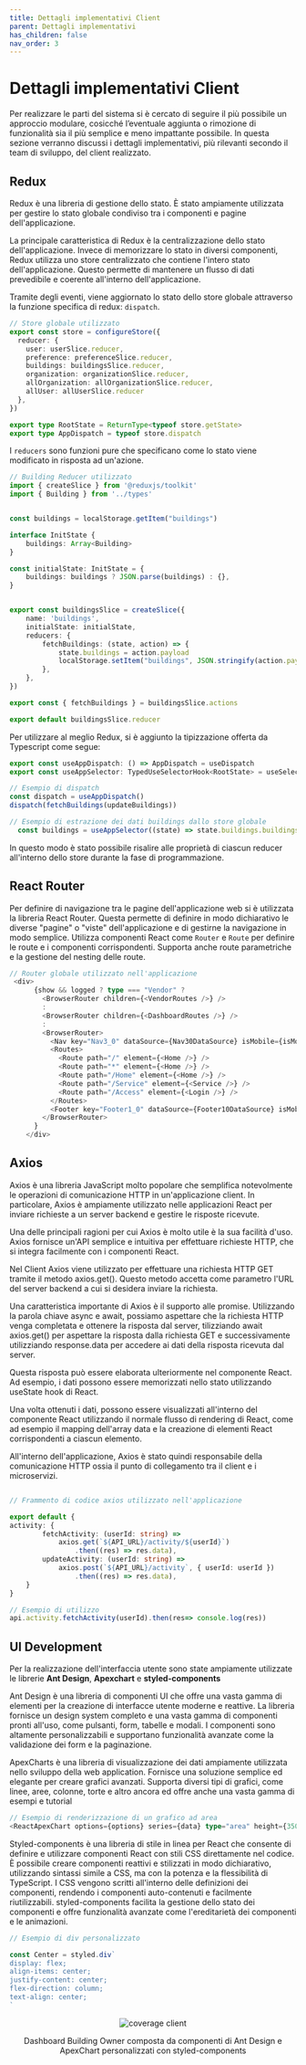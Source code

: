 ```yaml
---
title: Dettagli implementativi Client
parent: Dettagli implementativi
has_children: false
nav_order: 3
---
```


# Dettagli implementativi Client
Per realizzare le parti del sistema si è cercato di seguire il più possibile un approccio modulare, cosicché l’eventuale aggiunta o rimozione di funzionalità sia il più semplice e meno impattante possibile.
In questa sezione verranno discussi i dettagli implementativi, più rilevanti secondo il team di sviluppo, del client realizzato.


## Redux

Redux è una libreria di gestione dello stato. È stato ampiamente utilizzata per gestire lo stato globale condiviso tra i componenti e pagine dell'applicazione.

La principale caratteristica di Redux è la centralizzazione dello stato dell'applicazione. Invece di memorizzare lo stato in diversi componenti, Redux utilizza uno store centralizzato che contiene l'intero stato dell'applicazione. Questo permette di mantenere un flusso di dati prevedibile e coerente all'interno dell'applicazione.

Tramite degli eventi, viene aggiornato lo stato dello store globale attraverso la funzione specifica di redux: ``dispatch``. 

```typescript
// Store globale utilizzato
export const store = configureStore({
  reducer: {
    user: userSlice.reducer,
    preference: preferenceSlice.reducer,
    buildings: buildingsSlice.reducer,
    organization: organizationSlice.reducer,
    allOrganization: allOrganizationSlice.reducer,
    allUser: allUserSlice.reducer
  },
})

export type RootState = ReturnType<typeof store.getState>
export type AppDispatch = typeof store.dispatch
```
I ``reducers`` sono funzioni pure che specificano come lo stato viene modificato in risposta ad un'azione.

```typescript
// Building Reducer utilizzato 
import { createSlice } from '@reduxjs/toolkit'
import { Building } from '../types'


const buildings = localStorage.getItem("buildings")

interface InitState {
    buildings: Array<Building>
}

const initialState: InitState = {
    buildings: buildings ? JSON.parse(buildings) : {},
}


export const buildingsSlice = createSlice({
    name: 'buildings',
    initialState: initialState,
    reducers: {
        fetchBuildings: (state, action) => {
            state.buildings = action.payload
            localStorage.setItem("buildings", JSON.stringify(action.payload))
        },
    },
})

export const { fetchBuildings } = buildingsSlice.actions

export default buildingsSlice.reducer
```

Per utilizzare al meglio Redux, si è aggiunto la tipizzazione offerta da Typescript come segue: 

```typescript
export const useAppDispatch: () => AppDispatch = useDispatch
export const useAppSelector: TypedUseSelectorHook<RootState> = useSelector

// Esempio di dispatch
const dispatch = useAppDispatch()
dispatch(fetchBuildings(updateBuildings))

// Esempio di estrazione dei dati buildings dallo store globale
  const buildings = useAppSelector((state) => state.buildings.buildings)


```

In questo modo è stato possibile risalire alle proprietà di ciascun reducer all'interno dello store durante la fase di programmazione.

## React Router
Per definire di navigazione tra le pagine dell'applicazione web si è utilizzata la libreria React Router.
Questa permette di definire in modo dichiarativo le diverse "pagine" o "viste" dell'applicazione e di gestirne la navigazione in modo semplice. Utilizza componenti React come ``Router`` e ``Route`` per definire le route e i componenti corrispondenti. Supporta anche route parametriche e la gestione del nesting delle route. 

```typescript
// Router globale utilizzato nell'applicazione
 <div>
      {show && logged ? type === "Vendor" ?
        <BrowserRouter children={<VendorRoutes />} />
        :
        <BrowserRouter children={<DashboardRoutes />} />
        :
        <BrowserRouter>
          <Nav key="Nav3_0" dataSource={Nav30DataSource} isMobile={isMobile} />
          <Routes>
            <Route path="/" element={<Home />} />
            <Route path="*" element={<Home />} />
            <Route path="/Home" element={<Home />} />
            <Route path="/Service" element={<Service />} />
            <Route path="/Access" element={<Login />} />
          </Routes>
          <Footer key="Footer1_0" dataSource={Footer10DataSource} isMobile={isMobile} />
        </BrowserRouter>
      }
    </div>
```

## Axios
Axios è una libreria JavaScript molto popolare che semplifica notevolmente le operazioni di comunicazione HTTP in un'applicazione client. In particolare, Axios è ampiamente utilizzato nelle applicazioni React per inviare richieste a un server backend e gestire le risposte ricevute.

Una delle principali ragioni per cui Axios è molto utile è la sua facilità d'uso. Axios fornisce un'API semplice e intuitiva per effettuare richieste HTTP, che si integra facilmente con i componenti React.

Nel Client Axios viene utilizzato per effettuare una richiesta HTTP GET tramite il metodo axios.get(). Questo metodo accetta come parametro l'URL del server backend a cui si desidera inviare la richiesta.

Una caratteristica importante di Axios è il supporto alle promise. Utilizzando la parola chiave async e await, possiamo aspettare che la richiesta HTTP venga completata e ottenere la risposta dal server, tilizziando await axios.get() per aspettare la risposta dalla richiesta GET e successivamente utilizziando response.data per accedere ai dati della risposta ricevuta dal server.

Questa risposta può essere elaborata ulteriormente nel componente React. Ad esempio, i dati possono essere memorizzati nello stato utilizzando useState hook di React.

Una volta ottenuti i dati, possono essere visualizzati all'interno del componente React utilizzando il normale flusso di rendering di React, come ad esempio il mapping dell'array data e la creazione di elementi React corrispondenti a ciascun elemento.

All'interno dell'applicazione, Axios è stato quindi responsabile della comunicazione HTTP ossia il punto di collegamento tra il client e i microservizi.

```typescript

// Frammento di codice axios utilizzato nell'applicazione

export default {
activity: {
        fetchActivity: (userId: string) =>
            axios.get(`${API_URL}/activity/${userId}`)
                .then((res) => res.data),
        updateActivity: (userId: string) =>
            axios.post(`${API_URL}/activity`, { userId: userId })
                .then((res) => res.data),
    }
}

// Esempio di utilizzo
api.activity.fetchActivity(userId).then(res=> console.log(res))
```

## UI Development
Per la realizzazione dell'interfaccia utente sono state ampiamente utilizzate le librerie **Ant Design**, **Apexchart** e **styled-components**

Ant Design è una libreria di componenti UI che offre una vasta gamma di elementi per la creazione di interfacce utente moderne e reattive. La libreria fornisce un design system completo e una vasta gamma di componenti pronti all'uso, come pulsanti, form, tabelle e modali. I componenti sono altamente personalizzabili e supportano funzionalità avanzate come la validazione dei form e la paginazione.

ApexCharts è una libreria di visualizzazione dei dati ampiamente utilizzata nello sviluppo della web application. 
Fornisce una soluzione semplice ed elegante per creare grafici avanzati. Supporta diversi tipi di grafici, come linee, aree, colonne, torte e altro ancora ed offre anche una vasta gamma di esempi e tutorial 

```typescript
// Esempio di renderizzazione di un grafico ad area
<ReactApexChart options={options} series={data} type="area" height={350} />
```

Styled-components è una libreria di stile in linea per React che consente di definire e utilizzare componenti React con stili CSS direttamente nel codice. È possibile creare componenti reattivi e stilizzati in modo dichiarativo, utilizzando sintassi simile a CSS, ma con la potenza e la flessibilità di TypeScript. I CSS vengono scritti all'interno delle definizioni dei componenti, rendendo i componenti auto-contenuti e facilmente riutilizzabili. styled-components facilita la gestione dello stato dei componenti e offre funzionalità avanzate come l'ereditarietà dei componenti e le animazioni.

```typescript
// Esempio di div personalizzato

const Center = styled.div`
display: flex;
align-items: center;
justify-content: center;
flex-direction: column;
text-align: center;
`
```


 <div align="center">
<img src="img/charts.png" alt="coverage client" id="fig2">
 <p align="center">Dashboard Building Owner composta da componenti di Ant Design e ApexChart personalizzati con styled-components</p>
</div>